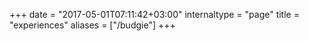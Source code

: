 +++
date = "2017-05-01T07:11:42+03:00"
internaltype = "page"
title = "experiences"
aliases = ["/budgie"]
+++

